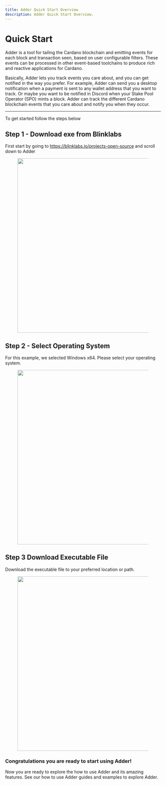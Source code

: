 ```yaml
---
title: Adder Quick Start Overview
description: Adder Quick Start Overview.
---
```


# Quick Start

Adder is a tool for tailing the Cardano blockchain and emitting events for each block and transaction seen, based on user configurable filters. These events can be processed in other event-based toolchains to produce rich and reactive applications for Cardano.

Basically, Adder lets you track events you care about, and you can get notified in the way you prefer. For example, Adder can send you a desktop notification when a payment is sent to any wallet address that you want to track. Or maybe you want to be notified in Discord when your Stake Pool Operator (SPO) mints a block. Adder can track the different Cardano blockchain events that you care about and notify you when they occur.

***



To get started follow the steps below

## Step 1 - Download exe from Blinklabs

First start by going to <a href="https://blinklabs.io/projects-open-source" target="_blank">https://blinklabs.io/projects-open-source</a> and scroll down to Adder

<div align="left"><figure><img src="adder/adder_website_blinklabs.png" alt="" width="563"><figcaption></figcaption></figure></div>

## Step 2 - Select Operating System

For this example, we selected Windows x64. Please select your operating system.

<div align="left"><figure><img src="adder/adder_operating_system.png" alt="" width="563"><figcaption></figcaption></figure></div>

## Step 3 Download Executable File

Download the executable file to your preferred location or path.

<div align="left"><figure><img src="adder/adder_download.png" alt="" width="563"><figcaption></figcaption></figure></div>

### Congratulations you are ready to start using Adder!

Now you are ready to explore the how to use Adder and its amazing features. See our how to use Adder guides and examples to explore Adder.
